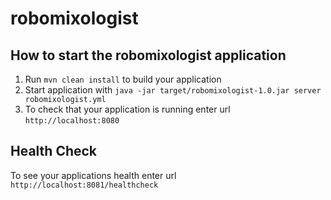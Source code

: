 # robomixologist

How to start the robomixologist application
---

1. Run `mvn clean install` to build your application
1. Start application with `java -jar target/robomixologist-1.0.jar server robomixologist.yml`
1. To check that your application is running enter url `http://localhost:8080`

Health Check
---

To see your applications health enter url `http://localhost:8081/healthcheck`

